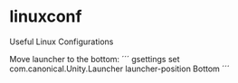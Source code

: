 # linuxconf
Useful Linux Configurations

Move launcher to the bottom:
´´´
gsettings set com.canonical.Unity.Launcher launcher-position Bottom
´´´
